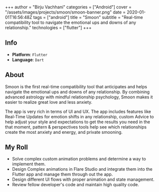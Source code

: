 +++
author = "Birju Vachhani"
categories = ["Android"]
cover = "/assets/images/projects/smoon/smoon-banner.png"
date = 2020-01-01T16:56:48Z
tags = ["android"]
title = "Smoon"
subtitle = "Real-time compatibility tool to navigate the emotional ups and downs of any relationship."
technologies = ["flutter"]
+++
## Info

* **Platform**:     `Flutter`
* **Language**:     `Dart`

## About

Smoon is the first real-time compatibility tool that anticipates and helps navigate the emotional ups and downs of any relationship. By combining advanced astrology with mindful relationship psychology, Smoon makes it easier to realize great love and less anxiety. 

The app is very rich in terms of UI and UX. The app includes features like Real-Time Updates for emotion shifts in any relationship, custom Advice to help adjust your style and expectations to get the results you need in the that moment, pattern & perspectives tools help see which relationships create the most anxiety and energy, and private smooning.

## My Roll

* Solve complex custom animation problems and determine a way to implement them.
* Design Complex animations in Flare Studio and integrate them into the Flutter app and manage them through out the app.
* Design different UI flows with proper animation and state management.
* Review fellow developer's code and maintain high quality code.

<br/>